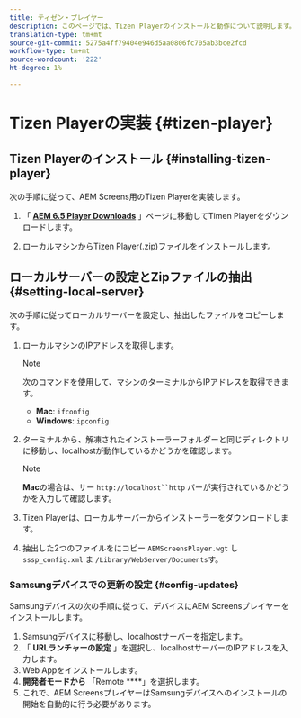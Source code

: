 ```yaml
---
title: ティゼン・プレイヤー
description: このページでは、Tizen Playerのインストールと動作について説明します。
translation-type: tm+mt
source-git-commit: 5275a4ff79404e946d5aa0806fc705ab3bce2fcd
workflow-type: tm+mt
source-wordcount: '222'
ht-degree: 1%

---
```



# Tizen Playerの実装 {#tizen-player}

## Tizen Playerのインストール {#installing-tizen-player}

次の手順に従って、AEM Screens用のTizen Playerを実装します。

1. 「 [**AEM 6.5 Player Downloads**](https://download.macromedia.com/screens/) 」ページに移動してTimen Playerをダウンロードします。

1. ローカルマシンからTizen Player(.zip)ファイルをインストールします。

## ローカルサーバーの設定とZipファイルの抽出 {#setting-local-server}

次の手順に従ってローカルサーバーを設定し、抽出したファイルをコピーします。

1. ローカルマシンのIPアドレスを取得します。

   >[!NOTE]
   >次のコマンドを使用して、マシンのターミナルからIPアドレスを取得できます。
   >* **Mac**: `ifconfig`
   >* **Windows**: `ipconfig`


1. ターミナルから、解凍されたインストーラーフォルダーと同じディレクトリに移動し、localhostが動作しているかどうかを確認します。

   >[!NOTE]
   >**Mac**&#x200B;の場合は、サー `http://localhost``http` バーが実行されているかどうかを入力して確認します。

1. Tizen Playerは、ローカルサーバーからインストーラーをダウンロードします。

1. 抽出した2つのファイルをにコピー `AEMScreensPlayer.wgt` し `sssp_config.xml` ま `/Library/WebServer/Documents`す。

### Samsungデバイスでの更新の設定 {#config-updates}

Samsungデバイスの次の手順に従って、デバイスにAEM Screensプレイヤーをインストールします。

1. Samsungデバイスに移動し、localhostサーバーを指定します。
1. 「 **URLランチャーの設定** 」を選択し、localhostサーバーのIPアドレスを入力します。
1. Web Appをインストールします。
1. **開発者モードから** 「Remote ****」を選択します。
1. これで、AEM ScreensプレイヤーはSamsungデバイスへのインストールの開始を自動的に行う必要があります。


